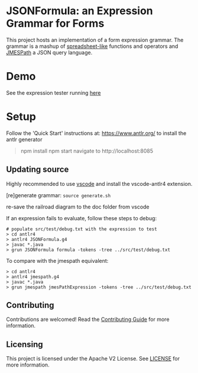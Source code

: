 # JSONFormula: an Expression Grammar for Forms

This project hosts an implementation of a form expression grammar.
The grammar is a mashup of [spreadsheet-like](https://www.oasis-open.org/committees/download.php/16826/openformula-spec-20060221.html) functions and operators and [JMESPath](https://jmespath.org/) a JSON query language.

# Demo
See the expression tester running [here](https://opensource.adobe.com/json-formula/index.html)

# Setup

Follow the 'Quick Start' instructions at: https://www.antlr.org/ to install the antlr generator

> npm install
> npm start
> navigate to http://localhost:8085

## Updating source

Highly recommended to use [vscode](https://code.visualstudio.com/) and install the vscode-antlr4 extension.

[re]generate grammar: `source generate.sh`

re-save the railroad diagram to the doc folder from vscode

If an expression fails to evaluate, follow these steps to debug:

```
# populate src/test/debug.txt with the expression to test
> cd antlr4
> antlr4 JSONFormula.g4
> javac *.java
> grun JSONFormula formula -tokens -tree ../src/test/debug.txt
```

To compare with the jmespath equivalent:

```
> cd antlr4
> antlr4 jmespath.g4
> javac *.java
> grun jmespath jmesPathExpression -tokens -tree ../src/test/debug.txt
```

## Contributing
Contributions are welcomed! Read the [Contributing Guide](./CONTRIBUTING.md) for more information.

## Licensing
This project is licensed under the Apache V2 License. See [LICENSE](./LICENSE) for more information.
